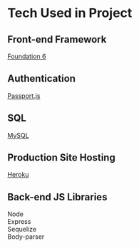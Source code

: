 # Tech Used in Project

## Front-end Framework
[Foundation 6](https://foundation.zurb.com/)

## Authentication
[Passport.js](http://passportjs.org/)

## SQL
[MySQL](https://www.mysql.com/)

## Production Site Hosting
[Heroku](https://www.heroku.com/)

## Back-end JS Libraries
Node <br>
Express <br>
Sequelize <br>
Body-parser <br>
